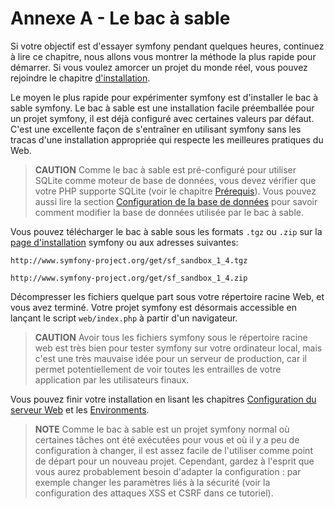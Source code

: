 Annexe A - Le bac à sable
========================

Si votre objectif est d'essayer symfony pendant quelques heures, continuez à lire ce
chapitre, nous allons vous montrer la méthode la plus rapide pour démarrer. Si vous voulez
amorcer un projet du monde réel, vous pouvez rejoindre le chapitre
[d'installation](03-Symfony-Installation#chapter_03).

Le moyen le plus rapide pour expérimenter symfony est d'installer le bac à sable symfony.
Le bac à sable est une installation facile préemballée pour un projet symfony, il est déjà
configuré avec certaines valeurs par défaut. C'est une excellente façon de s'entraîner en utilisant
symfony sans les tracas d'une installation appropriée qui respecte les meilleures pratiques du Web.

>**CAUTION**
>Comme le bac à sable est pré-configuré pour utiliser SQLite
>comme moteur de base de données, vous devez vérifier que votre PHP supporte SQLite (voir le
>chapitre [Prérequis](02-Prerequisites#chapter_02)). Vous pouvez aussi
>lire la section [Configuration de la base de données](04-Project-Setup#chapter_04_configuration_de_la_base_de_donnees)
>pour savoir comment modifier la base de données utilisée par le bac à sable.

Vous pouvez télécharger le bac à sable sous les formats `.tgz` ou `.zip` sur la
[page d'installation](http://www.symfony-project.org/installation/1_4) symfony
ou aux adresses suivantes:

    http://www.symfony-project.org/get/sf_sandbox_1_4.tgz

    http://www.symfony-project.org/get/sf_sandbox_1_4.zip

Décompresser les fichiers quelque part sous votre répertoire racine Web, et vous avez
terminé. Votre projet symfony est désormais accessible en lançant le script `web/index.php`
à partir d'un navigateur.

>**CAUTION**
>Avoir tous les fichiers symfony sous le répertoire racine web est très bien pour
>tester symfony sur votre ordinateur local, mais c'est une très mauvaise idée pour
>un serveur de production, car il permet potentiellement de voir toutes les entrailles de votre
>application par les utilisateurs finaux.

Vous pouvez finir votre installation en lisant les chapitres
[Configuration du serveur Web](05-Web-Server-Configuration#chapter_05)
et les [Environments](06-Environments#chapter_06).

>**NOTE**
>Comme le bac à sable est un projet symfony normal où certaines tâches ont
>été exécutées pour vous et où il y a peu de configuration à changer, il est assez
>facile de l'utiliser comme point de départ pour un nouveau projet. Cependant, gardez à l'esprit
>que vous aurez probablement besoin d'adapter la configuration : par exemple
>changer les paramètres liés à la sécurité (voir la configuration des attaques XSS
>et CSRF dans ce tutoriel).
